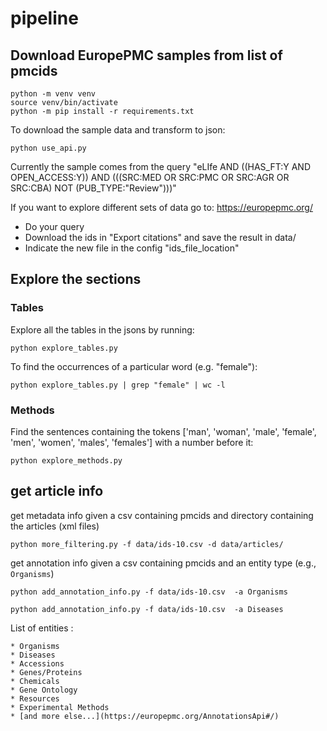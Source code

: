 # pipeline

## Download EuropePMC samples from list of pmcids

```
python -m venv venv
source venv/bin/activate
python -m pip install -r requirements.txt
```

To download the sample data and transform to json:
```
python use_api.py 
```

Currently the sample comes from the query "eLIfe AND ((HAS_FT:Y AND OPEN_ACCESS:Y)) AND (((SRC:MED OR SRC:PMC OR SRC:AGR OR SRC:CBA) NOT (PUB_TYPE:"Review")))"

If you want to explore different sets of data go to: https://europepmc.org/
* Do your query
* Download the ids in "Export citations" and save the result in data/
* Indicate the new file in the config "ids_file_location"

## Explore the sections

### Tables

Explore all the tables in the jsons by running:
```
python explore_tables.py
```

To find the occurrences of a particular word (e.g. "female"):
```
python explore_tables.py | grep "female" | wc -l
```

### Methods

Find the sentences containing the tokens ['man', 'woman', 'male', 'female', 'men', 'women', 'males', 'females'] with a number before it:
```
python explore_methods.py
```

## get article info

get metadata info given a csv containing pmcids and directory containing the articles (xml files)

```
python more_filtering.py -f data/ids-10.csv -d data/articles/        
```


get annotation info given a csv containing pmcids and an entity type (e.g., `Organisms`) 

```
python add_annotation_info.py -f data/ids-10.csv  -a Organisms

python add_annotation_info.py -f data/ids-10.csv  -a Diseases
```

List of entities : 

```
* Organisms
* Diseases
* Accessions
* Genes/Proteins
* Chemicals
* Gene Ontology
* Resources
* Experimental Methods
* [and more else...](https://europepmc.org/AnnotationsApi#/)
```

